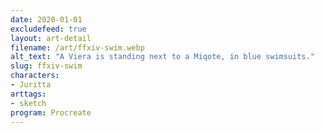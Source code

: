```yaml
---
date: 2020-01-01
excludefeed: true
layout: art-detail
filename: /art/ffxiv-swim.webp
alt_text: "A Viera is standing next to a Miqote, in blue swimsuits."
slug: ffxiv-swim
characters:
- Juritta
arttags:
- sketch
program: Procreate
---
```

